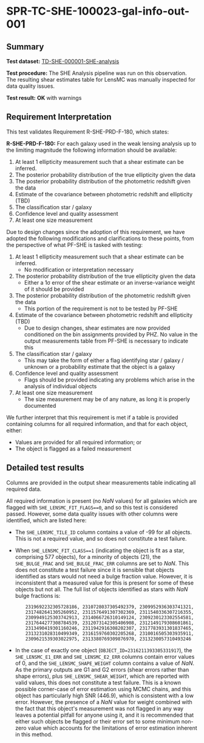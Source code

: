 # SPR-TC-SHE-100023-gal-info-out-001

## Summary

**Test dataset:** [TD-SHE-000001-SHE-analysis](TD-SHE-000001-SHE-analysis.html)

**Test procedure:** The SHE Analysis pipeline was run on this observation. The resulting shear estimates table for LensMC was manually inspected for data quality issues.

**Test result:** **OK** with warnings

## Requirement Interpretation

This test validates Requirement R-SHE-PRD-F-180, which states:

**R-SHE-PRD-F-180:** For each galaxy used in the weak lensing analysis up to the limiting magnitude the following information should be available:

1. At least 1 ellipticity measurement such that a shear estimate can be inferred.
2. The posterior probability distribution of the true ellipticity given the data
3. The posterior probability distribution of the photometric redshift given the data
4. Estimate of the covariance between photometric redshift and ellipticity (TBD)
5. The classification star / galaxy
6. Confidence level and quality assessment
7. At least one size measurement

Due to design changes since the adoption of this requirement, we have adopted the following modifications and clarifications to these points, from the perspective of what PF-SHE is tasked with testing:

1. At least 1 ellipticity measurement such that a shear estimate can be inferred.
    * No modification or interpretation necessary
2. The posterior probability distribution of the true ellipticity given the data
    * Either a 1&sigma; error of the shear estimate or an inverse-variance weight of it should be provided
3. The posterior probability distribution of the photometric redshift given the data
    * This portion of the requirement is not to be tested by PF-SHE
4. Estimate of the covariance between photometric redshift and ellipticity (TBD)
    * Due to design changes, shear estimates are now provided conditioned on the bin assignments provided by PHZ. No value in the output measurements table from PF-SHE is necessary to indicate this
5. The classification star / galaxy
    * This may take the form of either a flag identifying star / galaxy / unknown or a probability estimate that the object is a galaxy
6. Confidence level and quality assessment
    * Flags should be provided indicating any problems which arise in the analysis of individual objects
7. At least one size measurement
    * The size measurement may be of any nature, as long it is properly documented

We further interpret that this requirement is met if a table is provided containing columns for all required information, and that for each object, either:
* Values are provided for all required information; or
* The object is flagged as a failed measurement

## Detailed test results

Columns are provided in the output shear measurements table indicating all required data.

All required information is present (no *NaN* values) for all galaxies which are flagged with `SHE_LENSMC_FIT_FLAGS==0`, and so this test is considered passed. However, some data quality issues with other columns were identified, which are listed here:

- The `SHE_LENSMC_TILE_ID` column contains a value of -99 for all objects. This is not a required value, and so does not constitute a test failure.

- When `SHE_LENSMC_FIT_CLASS==1` (indicating the object is fit as a star, comprising 577 objects), for a minority of objects (21), the `SHE_BULGE_FRAC` and `SHE_BULGE_FRAC_ERR` columns are set to *NaN*. This does not constitute a test failure since it is sensible that objects identified as stars would not need a bulge fraction value. However, it is inconsistent that a measured value for this is present for some of these objects but not all. The full list of objects identified as stars with *NaN* bulge fractions is:

```
       2319692232305728186, 2310728037305492379, 2309952936303741321,
       2317482641305260952, 2311576491307302369, 2311540336307216355,
       2309949125303742913, 2314066726310149124, 2309230123302554581,
       2317644277308784539, 2312073142305406908, 2312149179308601861,
       2313490419301160246, 2311942916308202307, 2317783931301837465,
       2313231028310499349, 2316159760302205268, 2310016505303935911,
       2309621539303022975, 2313380769309876970, 2313230057310493246
```

- In the case of exactly one object (`OBJECT_ID=2316211393305331917`), the `SHE_LENSMC_E1_ERR` and `SHE_LENSMC_E2_ERR` columns contain error values of 0, and the `SHE_LENSMC_SHAPE_WEIGHT` column contains a value of *NaN*. As the primary outputs are G1 and G2 errors (shear errors rather than shape errors), plus `SHE_LENSMC_SHEAR_WEIGHT`, which are reported with valid values, this does not constitute a test failure. This is a known possible corner-case of error estimation using MCMC chains, and this object has particularly high SNR (446.9), which is consistent with a low error. However, the presence of a *NaN* value for weight combined with the fact that this object's measurement was not flagged in any way leaves a potential pitfall for anyone using it, and it is recommended that either such objects be flagged or their error set to some minimum non-zero value which accounts for the limitations of error estimation inherent in this method.
